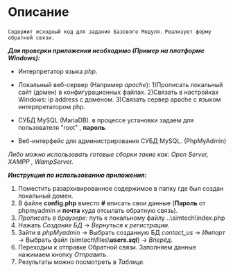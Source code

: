 # Описание
```Содержит исходный код для задания Базового Модуля.```
```Реализует форму обратной связи.```

***Для проверки приложения необходимо (Пример на платформе Windows):*** 

* Интерпретатор языка _php_.

* Локальный веб-сервер (Например _apache_):
1)Прописать локальный сайт (домен) в конфигурационных файлах.
2)Связать в настройках Windows: ip address с доменом. 
3)Связать сервер apache с языком интерпретатором php.
 
* СУБД MySQL (MariaDB). 
	в процессе установки задаем для пользователя "root" , __пароль__.

* Веб-интерфейс для администрирования СУБД MySQL. (PhpMyAdmin) 

_Либо можно использовать готовые сборки такие как: Open Server, XAMPP , WampServer._


 ***Инструкция по использованию приложения:***

1) Поместить разархивированное содержимое в папку где был создан локальный домен.
2) В файле __config.php__ вместо __#__ вписать свои данные (__Пароль__ от phpmyadmin и __почта__ куда отсылать обратную связь).
3) _Прописать в браузере_:  путь к локальному файлу ..\simtech\index.php
4) Нажать _Создание БД_ -> _Вернуться к регистрации_.
5) Зайти в _phpMyadmin_ -> Выбрать созданную БД _contact_us_ ->
 _Импорт_ -> Выбрать файл (simtech\files\\___users.sql___) -> _Вперёд_.
6) Переходим к отправке Обратной связи. Заполняем данные нажимаем кнопку _Отправить_.
7) Результаты можно посмотреть в _Таблице_.
